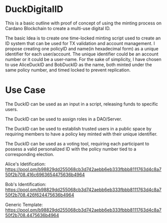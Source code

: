 # DuckDigitalID

This is a basic outline with proof of concept of using the minting process on Cardano Blockchain to create a multi-use digital ID. 

The basic Idea is to create one time-locked minting script used to create an ID system that can be used for TX validation and account management. 
I propose creating one policyID and name(in hexadecimal form) as a unique identifier for each user/account.
The unique identifier could be an account number or it could be a user-name. For the sake of simplicity, I have chosen to use AliceDuckID and BobDuckID as the name, both minted under the same policy number, and timed locked to prevent replication. 

# Use Case

The DuckID can be used as an input in a script, releasing funds to specific users. 

The DuckID can be used to assign roles in a DAO/Server. 

The DuckID can be used to establish trusted users in a public space by requiring members to have a policy key minted with their unique identifier. 

The DuckID can be used as a voting tool, requiring each participant to possess a valid personalized ID with the policy number tied to a corresponding election.

Alice's Idetification:
https://pool.pm/b98829dd255068cb3d742aebb6eb333fbbb8111763d4c8a750f2b708.416c6963654475636b4964

Bob's Identification:
https://pool.pm/b98829dd255068cb3d742aebb6eb333fbbb8111763d4c8a750f2b708.426f624475636b4964

Generic Template:
https://pool.pm/b98829dd255068cb3d742aebb6eb333fbbb8111763d4c8a750f2b708.4475636b4964
